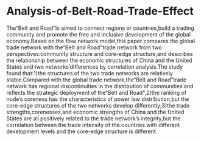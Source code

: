 # Analysis-of-Belt-Road-Trade-Effect
The“Belt and Road”is aimed to connect regions or countries,build a trading community and promote the free and inclusive development of the global economy.Based on the flow network model,this paper compares the global trade network with the“Belt and Road”trade network from two perspectives:community structure and core-edge structure,and describes the relationship between the economic structures of China and the United States and two networks’differences by correlation analysis.The study found that:1)the structures of the two trade networks are relatively stable.Compared with the global trade network,the“Belt and Road”trade network has regional discontinuities in the distribution of communities and reflects the strategic deployment of the“Belt and Road”;2)the ranking of node’s coreness has the characteristics of power law distribution,but the core-edge structures of the two networks develop differently;3)the trade strengths,corenesses,and economic strengths of China and the United States are all positively related to the trade network’s integrity,but the correlation between the trade intensity of the countries with different development levels and the core-edge structure is different.

